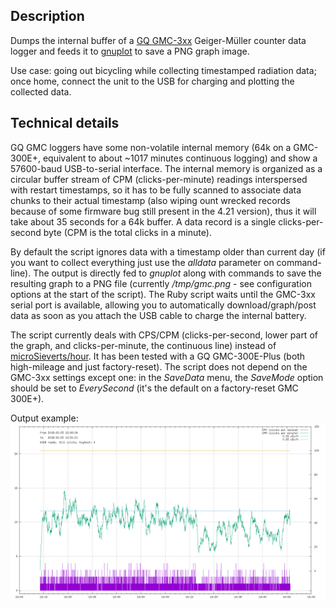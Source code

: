 ## Description

Dumps the internal buffer of a [GQ GMC-3xx](https://www.gqelectronicsllc.com) Geiger-Müller counter data logger and feeds it to [gnuplot](http://gnuplot.info) to save a PNG graph image.

Use case: going out bicycling while collecting timestamped radiation data; once home, connect the unit to the USB for charging and plotting the collected data.

## Technical details

GQ GMC loggers have some non-volatile internal memory (64k on a GMC-300E+, equivalent to about ~1017 minutes continuous logging) and show a 57600-baud USB-to-serial interface. The internal memory is organized as a circular buffer stream of CPM (clicks-per-minute) readings interspersed with restart timestamps, so it has to be fully scanned to associate data chunks to their actual timestamp (also wiping ount wrecked records because of some firmware bug still present in the 4.21 version), thus it will take about 35 seconds for a 64k buffer. A data record is a single clicks-per-second byte (CPM is the total clicks in a minute).

By default the script ignores data with a timestamp older than current day (if you want to collect everything just use the *alldata* parameter on command-line). The output is directly fed to *gnuplot* along with commands to save the resulting graph to a PNG file (currently */tmp/gmc.png* - see configuration options at the start of the script). The Ruby script waits until the GMC-3xx serial port is available, allowing you to automatically download/graph/post data as soon as you attach the USB cable to charge the internal battery.

The script currently deals with CPS/CPM (clicks-per-second, lower part of the graph, and clicks-per-minute, the continuous line) instead of [microSieverts/hour](https://en.wikipedia.org/wiki/Sievert). It has been tested with a GQ GMC-300E-Plus (both high-mileage and just factory-reset). The script does not depend on the GMC-3xx settings except one: in the *SaveData* menu, the *SaveMode* option should be set to *EverySecond* (it's the default on a factory-reset GMC 300E+).

Output example:
![example](./example.png)
